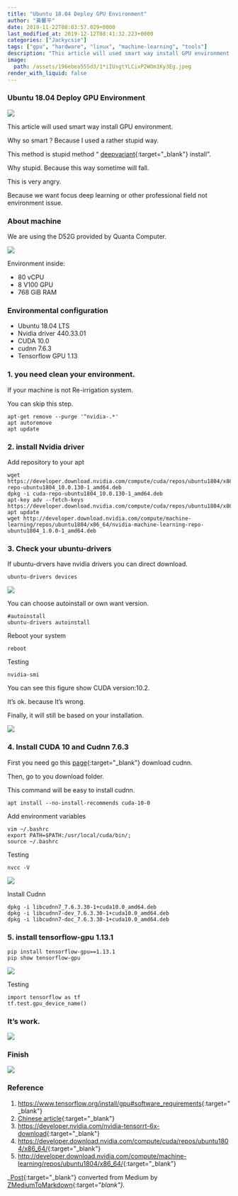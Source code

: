```yaml
---
title: "Ubuntu 18.04 Deploy GPU Environment"
author: "黃馨平"
date: 2019-11-22T08:03:57.029+0000
last_modified_at: 2019-12-12T08:41:32.223+0000
categories: ["Jackycsie"]
tags: ["gpu", "hardware", "linux", "machine-learning", "tools"]
description: "This article will used smart way install GPU environment."
image:
  path: /assets/196ebea555d3/1*iIUsgtYLCixP2WOm1Ky3Eg.jpeg
render_with_liquid: false
---
```


### Ubuntu 18\.04 Deploy GPU Environment


![](/assets/196ebea555d3/1*iIUsgtYLCixP2WOm1Ky3Eg.jpeg)


This article will used smart way install GPU environment\.

Why so smart ? Because I used a rather stupid way\.

This method is stupid method “ [deepvariant](https://medium.com/@jackycsie/deepvariant-deploy-d73d983e62b2?source=your_stories_page---------------------------){:target="_blank"} install”\.

Why stupid\. Because this way sometime will fall\.

This is very angry\.

Because we want focus deep learning or other professional field not environment issue\.
### About machine

We are using the D52G provided by Quanta Computer\.


![](/assets/196ebea555d3/1*wme6iaRscaUPWd6wLRI8wg.jpeg)


Environment inside:
- 80 vCPU
- 8 V100 GPU
- 768 GiB RAM

### Environmental configuration
- Ubuntu 18\.04 LTS
- Nvidia driver 440\.33\.01
- CUDA 10\.0
- cudnn 7\.6\.3
- Tensorflow GPU 1\.13

### 1\. you need clean your environment\.

If your machine is not Re\-irrigation system\.

You can skip this step\.
```
apt-get remove --purge '^nvidia-.*'
apt autoremove
apt update
```
### 2\. install Nvidia driver

Add repository to your apt
```
wget https://developer.download.nvidia.com/compute/cuda/repos/ubuntu1804/x86_64/cuda-repo-ubuntu1804_10.0.130-1_amd64.deb
dpkg -i cuda-repo-ubuntu1804_10.0.130-1_amd64.deb
apt-key adv --fetch-keys https://developer.download.nvidia.com/compute/cuda/repos/ubuntu1804/x86_64/7fa2af80.pub
apt update
wget http://developer.download.nvidia.com/compute/machine-learning/repos/ubuntu1804/x86_64/nvidia-machine-learning-repo-ubuntu1804_1.0.0-1_amd64.deb
```
### 3\. Check your ubuntu\-drivers

If ubuntu\-drvers have nvidia drivers you can direct download\.
```
ubuntu-drivers devices
```


![](/assets/196ebea555d3/1*7af5mr54GfmyRHsH8OE3Sg.jpeg)


You can choose autoinstall or own want version\.
```
#autoinstall
ubuntu-drivers autoinstall
```

Reboot your system
```
reboot
```

Testing
```
nvidia-smi
```

You can see this figure show CUDA version:10\.2\.

It’s ok\. because It’s wrong\.

Finally, it will still be based on your installation\.


![](/assets/196ebea555d3/1*WoTVBK_7JBUpUCgOz-sGrA.png)

### 4\. Install CUDA 10 and Cudnn 7\.6\.3

First you need go this [page](https://developer.nvidia.com/rdp/form/cudnn-download-survey){:target="_blank"} download cudnn\.

Then, go to you download folder\.

This command will be easy to install cudnn\.
```
apt install --no-install-recommends cuda-10-0
```

Add environment variables
```
vim ~/.bashrc
export PATH=$PATH:/usr/local/cuda/bin/;
source ~/.bashrc
```

Testing
```
nvcc -V
```


![](/assets/196ebea555d3/1*bmpJnP8WHdbA2S9gLVmHQA.jpeg)


Install Cudnn
```
dpkg -i libcudnn7_7.6.3.30-1+cuda10.0_amd64.deb
dpkg -i libcudnn7-dev_7.6.3.30-1+cuda10.0_amd64.deb
dpkg -i libcudnn7-doc_7.6.3.30-1+cuda10.0_amd64.deb
```
### 5\. install tensorflow\-gpu 1\.13\.1
```
pip install tensorflow-gpu==1.13.1
pip show tensorflow-gpu
```


![](/assets/196ebea555d3/1*sdLo8BHEk1IWzWGGX4oCUA.jpeg)


Testing
```
import tensorflow as tf
tf.test.gpu_device_name()
```
### It’s work\.


![](/assets/196ebea555d3/1*Lz-OS8afNj4QG_9kDeY76A.jpeg)

### Finish


![](/assets/196ebea555d3/1*u-93OlKDlXyRT3_z6YEQjg.jpeg)

### Reference
1. [https://www\.tensorflow\.org/install/gpu\#software\_requirements](https://www.tensorflow.org/install/gpu#software_requirements){:target="_blank"}
2. [Chinese article](https://medium.com/@maniac.tw/ubuntu-18-04-%E5%AE%89%E8%A3%9D-nvidia-driver-418-cuda-10-tensorflow-1-13-a4f1c71dd8e5){:target="_blank"}
3. [https://developer\.nvidia\.com/nvidia\-tensorrt\-6x\-download](https://developer.nvidia.com/nvidia-tensorrt-6x-download){:target="_blank"}
4. [https://developer\.download\.nvidia\.com/compute/cuda/repos/ubuntu1804/x86\_64/](https://developer.download.nvidia.com/compute/cuda/repos/ubuntu1804/x86_64/){:target="_blank"}
5. [http://developer\.download\.nvidia\.com/compute/machine\-learning/repos/ubuntu1804/x86\_64/](http://developer.download.nvidia.com/compute/machine-learning/repos/ubuntu1804/x86_64/){:target="_blank"}



_[Post](https://medium.com/jacky-life/ubuntu-18-04-deploy-gpu-environment-196ebea555d3){:target="_blank"} converted from Medium by [ZMediumToMarkdown](https://github.com/ZhgChgLi/ZMediumToMarkdown){:target="_blank"}._
